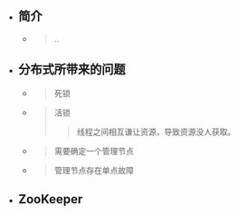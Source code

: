 

- ## 简介
    - > ..

- ## 分布式所带来的问题
    - > 死锁
    - > 活锁
        >>  线程之间相互谦让资源，导致资源没人获取。
    - > 需要确定一个管理节点
    - > 管理节点存在单点故障

- ## ZooKeeper












